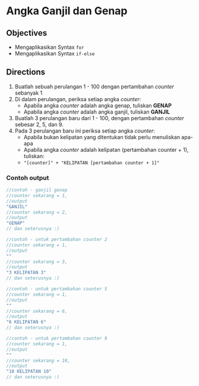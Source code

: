 # Angka Ganjil dan Genap

## Objectives

- Mengaplikasikan Syntax `for`
- Mengaplikasikan Syntax `if-else`

## Directions

1. Buatlah sebuah perulangan 1 - 100 dengan pertambahan *counter* sebanyak 1
2. Di dalam perulangan, periksa setiap angka *counter*:
    - Apabila angka *counter* adalah angka genap, tuliskan **GENAP**
    - Apabila angka *counter* adalah angka ganjil, tuliskan **GANJIL**
3. Buatlah 3 perulangan baru dari 1 - 100, dengan pertambahan *counter* sebesar 2, 5, dan 9.
4. Pada 3 perulangan baru ini periksa setiap angka *counter*:
    - Apabila bukan kelipatan yang ditentukan tidak perlu menuliskan apa-apa
    - Apabila angka *counter* adalah kelipatan (pertambahan counter + 1), tuliskan:
    - `"[counter]" + "KELIPATAN [pertambahan counter + 1]"`


### Contoh output

```javascript
//contoh - ganjil genap
//counter sekarang = 1,
//output
"GANJIL"
//counter sekarang = 2,
//output
"GENAP"
// dan seterusnya :)

//contoh - untuk pertambahan counter 2
//counter sekarang = 1, 
//output
"" 
//counter sekarang = 3, 
//output
"3 KELIPATAN 3" 
// dan seterusnya :)

//contoh - untuk pertambahan counter 5
//counter sekarang = 1, 
//output
"" 
//counter sekarang = 6, 
//output
"6 KELIPATAN 6" 
// dan seterusnya :)

//contoh - untuk pertambahan counter 9
//counter sekarang = 1, 
//output
"" 
//counter sekarang = 10, 
//output
"10 KELIPATAN 10" 
// dan seterusnya :)
```